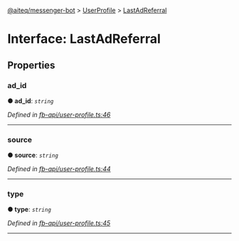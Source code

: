 [@aiteq/messenger-bot](../README.md) > [UserProfile](../modules/userprofile.md) > [LastAdReferral](../interfaces/userprofile.lastadreferral.md)



# Interface: LastAdReferral


## Properties
<a id="ad_id"></a>

###  ad_id

**●  ad_id**:  *`string`* 

*Defined in [fb-api/user-profile.ts:46](https://github.com/aiteq/messenger-bot/blob/a540dbb/src/fb-api/user-profile.ts#L46)*





___

<a id="source"></a>

###  source

**●  source**:  *`string`* 

*Defined in [fb-api/user-profile.ts:44](https://github.com/aiteq/messenger-bot/blob/a540dbb/src/fb-api/user-profile.ts#L44)*





___

<a id="type"></a>

###  type

**●  type**:  *`string`* 

*Defined in [fb-api/user-profile.ts:45](https://github.com/aiteq/messenger-bot/blob/a540dbb/src/fb-api/user-profile.ts#L45)*





___


